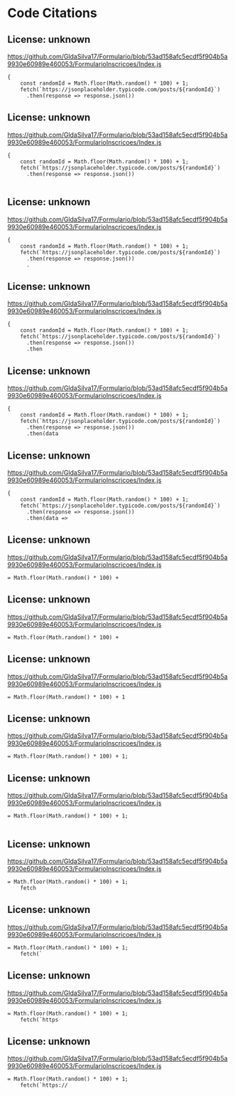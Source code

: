 # Code Citations

## License: unknown
https://github.com/GldaSilva17/Formulario/blob/53ad158afc5ecdf5f904b5a9930e60989e460053/FormularioInscricoes/Index.js

```
{
    const randomId = Math.floor(Math.random() * 100) + 1;
    fetch(`https://jsonplaceholder.typicode.com/posts/${randomId}`)
      .then(response => response.json())

```


## License: unknown
https://github.com/GldaSilva17/Formulario/blob/53ad158afc5ecdf5f904b5a9930e60989e460053/FormularioInscricoes/Index.js

```
{
    const randomId = Math.floor(Math.random() * 100) + 1;
    fetch(`https://jsonplaceholder.typicode.com/posts/${randomId}`)
      .then(response => response.json())
     
```


## License: unknown
https://github.com/GldaSilva17/Formulario/blob/53ad158afc5ecdf5f904b5a9930e60989e460053/FormularioInscricoes/Index.js

```
{
    const randomId = Math.floor(Math.random() * 100) + 1;
    fetch(`https://jsonplaceholder.typicode.com/posts/${randomId}`)
      .then(response => response.json())
      .
```


## License: unknown
https://github.com/GldaSilva17/Formulario/blob/53ad158afc5ecdf5f904b5a9930e60989e460053/FormularioInscricoes/Index.js

```
{
    const randomId = Math.floor(Math.random() * 100) + 1;
    fetch(`https://jsonplaceholder.typicode.com/posts/${randomId}`)
      .then(response => response.json())
      .then
```


## License: unknown
https://github.com/GldaSilva17/Formulario/blob/53ad158afc5ecdf5f904b5a9930e60989e460053/FormularioInscricoes/Index.js

```
{
    const randomId = Math.floor(Math.random() * 100) + 1;
    fetch(`https://jsonplaceholder.typicode.com/posts/${randomId}`)
      .then(response => response.json())
      .then(data
```


## License: unknown
https://github.com/GldaSilva17/Formulario/blob/53ad158afc5ecdf5f904b5a9930e60989e460053/FormularioInscricoes/Index.js

```
{
    const randomId = Math.floor(Math.random() * 100) + 1;
    fetch(`https://jsonplaceholder.typicode.com/posts/${randomId}`)
      .then(response => response.json())
      .then(data =>
```


## License: unknown
https://github.com/GldaSilva17/Formulario/blob/53ad158afc5ecdf5f904b5a9930e60989e460053/FormularioInscricoes/Index.js

```
= Math.floor(Math.random() * 100) +
```


## License: unknown
https://github.com/GldaSilva17/Formulario/blob/53ad158afc5ecdf5f904b5a9930e60989e460053/FormularioInscricoes/Index.js

```
= Math.floor(Math.random() * 100) + 
```


## License: unknown
https://github.com/GldaSilva17/Formulario/blob/53ad158afc5ecdf5f904b5a9930e60989e460053/FormularioInscricoes/Index.js

```
= Math.floor(Math.random() * 100) + 1
```


## License: unknown
https://github.com/GldaSilva17/Formulario/blob/53ad158afc5ecdf5f904b5a9930e60989e460053/FormularioInscricoes/Index.js

```
= Math.floor(Math.random() * 100) + 1;

```


## License: unknown
https://github.com/GldaSilva17/Formulario/blob/53ad158afc5ecdf5f904b5a9930e60989e460053/FormularioInscricoes/Index.js

```
= Math.floor(Math.random() * 100) + 1;
   
```


## License: unknown
https://github.com/GldaSilva17/Formulario/blob/53ad158afc5ecdf5f904b5a9930e60989e460053/FormularioInscricoes/Index.js

```
= Math.floor(Math.random() * 100) + 1;
    fetch
```


## License: unknown
https://github.com/GldaSilva17/Formulario/blob/53ad158afc5ecdf5f904b5a9930e60989e460053/FormularioInscricoes/Index.js

```
= Math.floor(Math.random() * 100) + 1;
    fetch(`
```


## License: unknown
https://github.com/GldaSilva17/Formulario/blob/53ad158afc5ecdf5f904b5a9930e60989e460053/FormularioInscricoes/Index.js

```
= Math.floor(Math.random() * 100) + 1;
    fetch(`https
```


## License: unknown
https://github.com/GldaSilva17/Formulario/blob/53ad158afc5ecdf5f904b5a9930e60989e460053/FormularioInscricoes/Index.js

```
= Math.floor(Math.random() * 100) + 1;
    fetch(`https://
```

